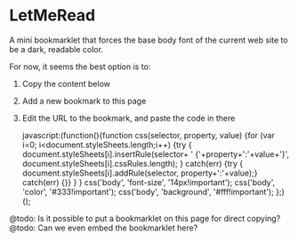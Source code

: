 LetMeRead
===========

A mini bookmarklet that forces the base body font of the current web site to be a dark, readable color.

For now, it seems the best option is to:

 1) Copy the content below
 2) Add a new bookmark to this page
 3) Edit the URL to the bookmark, and paste the code in there


	javascript:(function(){function css(selector, property, value) {for (var i=0; i<document.styleSheets.length;i++) {try { document.styleSheets[i].insertRule(selector+ ' {'+property+':'+value+'}', document.styleSheets[i].cssRules.length); } catch(err) {try { document.styleSheets[i].addRule(selector, property+':'+value);} catch(err) {}} } } css('body', 'font-size', '14px!important'); css('body', 'color', '#333!important'); css('body', 'background', '#fff!important'); };)();


@todo: Is it possible to put a bookmarklet on this page for direct copying?
@todo: Can we even embed the bookmarklet here?